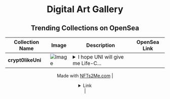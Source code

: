 <div align="center">

# Digital Art Gallery

## Trending Collections on OpenSea

| Collection Name                       | Image                                                                                     | Description                       | OpenSea Link                                                                                          |
|---------------------------------------|-------------------------------------------------------------------------------------------|-----------------------------------|--------------------------------------------------------------------------------------------------------|
| **crypt0likeUni** | ![Image](https://i.seadn.io/s/raw/files/0e79a1d12046c8625d18a9a9157f1efb.jpg?w=500&auto=format?w=200&auto=format) | <details><summary>I hope UNI will give me Life-C...</summary>I hope UNI will give me Life-Change!!! :)

Made with [NFTs2Me.com](https://nfts2me.com/)</details> | <details><summary>Link</summary>[crypt0likeUni](https://opensea.io/collection/crypt0likeuni)</details> |

</div>